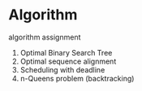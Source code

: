 # Algorithm
algorithm assignment

1. Optimal Binary Search Tree 
2. Optimal sequence alignment
3. Scheduling with deadline
4. n-Queens problem (backtracking)

